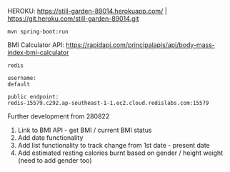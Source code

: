 HEROKU: 
https://still-garden-89014.herokuapp.com/ | https://git.heroku.com/still-garden-89014.git

```
mvn spring-boot:run

```

BMI Calculator API: 
https://rapidapi.com/principalapis/api/body-mass-index-bmi-calculator

```
redis 

username: 
default 

public endpoint: 
redis-15579.c292.ap-southeast-1-1.ec2.cloud.redislabs.com:15579
```

Further development from 280822
1. Link to BMI API - get BMI / current BMI status
2. Add date functionality 
3. Add list functionality to track change from 1st date - present date 
4. Add estimated resting calories burnt based on gender / height weight (need to add gender too)


